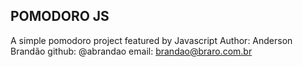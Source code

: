 ## POMODORO JS

A simple pomodoro project featured by Javascript
Author: Anderson Brandão
github: @abrandao
email: brandao@braro.com.br